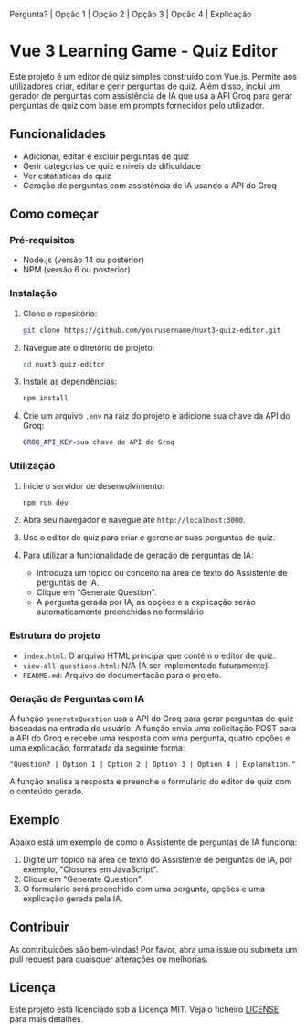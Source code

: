 Pergunta? | Opção 1 | Opção 2 | Opção 3 | Opção 4 | Explicação
# Vue 3 Learning Game - Quiz Editor

Este projeto é um editor de quiz simples construído com Vue.js. Permite aos utilizadores criar, editar e gerir perguntas de quiz. Além disso, inclui um gerador de perguntas com assistência de IA que usa a API Groq para gerar perguntas de quiz com base em prompts fornecidos pelo utilizador.

## Funcionalidades

- Adicionar, editar e excluir perguntas de quiz
- Gerir categorias de quiz e níveis de dificuldade
- Ver estatísticas do quiz
- Geração de perguntas com assistência de IA usando a API do Groq

## Como começar

### Pré-requisitos

- Node.js (versão 14 ou posterior)
- NPM (versão 6 ou posterior)

### Instalação

1. Clone o repositório:

    ```sh
    git clone https://github.com/yourusername/nuxt3-quiz-editor.git
    ```

2. Navegue até o diretório do projeto:

    ```sh
    cd nuxt3-quiz-editor
    ```

3. Instale as dependências:

    ```sh
    npm install
    ```

4. Crie um arquivo `.env` na raiz do projeto e adicione sua chave da API do Groq:

    ```sh
    GROQ_API_KEY=sua chave de API do Groq
    ```

### Utilização

1. Inicie o servidor de desenvolvimento:

    ```sh
    npm run dev
    ```

2. Abra seu navegador e navegue até `http://localhost:3000`.

3. Use o editor de quiz para criar e gerenciar suas perguntas de quiz.

4. Para utilizar a funcionalidade de geração de perguntas de IA:
   - Introduza um tópico ou conceito na área de texto do Assistente de perguntas de IA.
   - Clique em "Generate Question".
   - A pergunta gerada por IA, as opções e a explicação serão automaticamente preenchidas no formulário

### Estrutura do projeto

- `index.html`: O arquivo HTML principal que contém o editor de quiz.
- `view-all-questions.html`: N/A (A ser implementado futuramente).
- `README.md`: Arquivo de documentação para o projeto.

### Geração de Perguntas com IA

A função `generateQuestion` usa a API do Groq para gerar perguntas de quiz baseadas na entrada do usuário. A função envia uma solicitação POST para a API do Groq e recebe uma resposta com uma pergunta, quatro opções e uma explicação, formatada da seguinte forma:

```
"Question? | Option 1 | Option 2 | Option 3 | Option 4 | Explanation."
```

A função analisa a resposta e preenche o formulário do editor de quiz com o conteúdo gerado.

## Exemplo

Abaixo está um exemplo de como o Assistente de perguntas de IA funciona:

1. Digite um tópico na área de texto do Assistente de perguntas de IA, por exemplo, "Closures em JavaScript".
2. Clique em "Generate Question".
3. O formulário será preenchido com uma pergunta, opções e uma explicação gerada pela IA.

## Contribuir

As contribuições são bem-vindas! Por favor, abra uma issue ou submeta um pull request para quaisquer alterações ou melhorias.

## Licença

Este projeto está licenciado sob a Licença MIT. Veja o ficheiro [LICENSE](LICENSE) para mais detalhes.